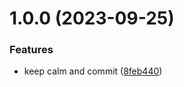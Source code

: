 # 1.0.0 (2023-09-25)


### Features

* keep calm and commit ([8feb440](https://github.com/allen62/devops/commit/8feb4404bf8fc3187b790a23513bfaf6f0a73bec))
